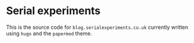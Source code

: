 # Serial experiments

This is the source code for `blog.serialexperiments.co.uk` currently written using `hugo` and the `papermod` theme.
